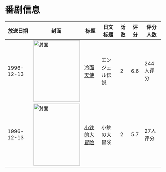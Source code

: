 # 番剧信息

|放送日期|封面|标题|日文标题|话数|评分|评分人数|
|---|---|---|---|---|---|---|
|1996-12-13|<img src="https://lain.bgm.tv/pic/cover/c/6f/52/9387_bcwWy.jpg" alt="封面" style="width:150px;height:200px;object-fit:cover;">|[冷面天使](https://bangumi.tv/subject/9387)|エンジェル伝説|2|6.6|244人评分|
|1996-12-13|<img src="https://lain.bgm.tv/pic/cover/c/97/f7/78063_2C7pp.jpg" alt="封面" style="width:150px;height:200px;object-fit:cover;">|[小铁的大冒险](https://bangumi.tv/subject/78063)|小鉄の大冒険|2|5.7|27人评分|
